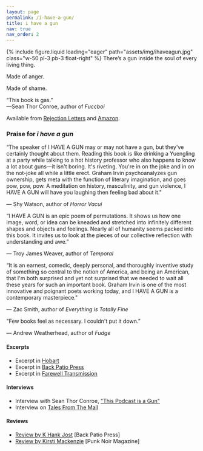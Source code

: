 ```yaml
---
layout: page
permalink: /i-have-a-gun/
title: i have a gun
nav: true
nav_order: 2
---
```


{% include figure.liquid loading="eager" path="assets/img/ihaveagun.jpg" class="w-50 pl-3 pb-3 float-right" %}
There’s a gun inside the soul of every living thing.

Made of anger.

Made of shame.

<p class="lead">“This book is gas.”<br />—Sean Thor Conroe, author of <em>Fuccboi</em></p>

Available from [Rejection Letters](https://rejectionletters.bigcartel.com/product/i-have-a-gun-by-graham-irvin) and [Amazon](https://www.amazon.com/I-Have-Gun-Graham-Irvin/dp/B0CW89GD6F/).

### Praise for _i have a gun_

“The speaker of I HAVE A GUN may or may not have a gun, but they've certainly thought about them. Reading this book is like drinking a Yuengling at a party while talking to a hot history professor who also happens to know a lot about guns—it isn't boring. It's riveting. You're in on the joke and in on the not-joke all while a little erect. Graham Irvin psychoanalyzes gun ownership, gets meta with the function of literary imagination, and goes pow, pow, pow. A meditation on history, masculinity, and gun violence, I HAVE A GUN will have you laughing then feeling bad about it."

— Shy Watson, author of _Horror Vacui_

<p class="clearfix"></p>

“I HAVE A GUN is an epic poem of permutations. It shows us how one image, word, or idea can be kneaded and stretched into infinitely different shapes and objects and feelings. Nearly all of humanity seems packed into this book. It invites us to look at the pieces of our collective reflection with understanding and awe.”

— Troy James Weaver, author of _Temporal_

“It is an earnest, comedic, deeply personal, and thoroughly inventive study of something so central to the notion of America, and being an American, that I'm both surprised and yet not surprised that we needed to wait all these years for such an important book. Graham Irvin is one of the most innovative and poignant poets working today, and I HAVE A GUN is a contemporary masterpiece."

— Zac Smith, author of _Everything is Totally Fine_

"Few books feel as necessary. I couldn't put it down.”

— Andrew Weatherhead, author of _Fudge_

#### Excerpts

- Excerpt in [Hobart](https://www.hobartpulp.com/web_features/excerpt-from-i-have-a-gun)
- Excerpt in [Back Patio Press](https://backpatio.press/2023/08/04/i-have-a-gun-excerpt-by-graham-irvin/)
- Excerpt in [Farewell Transmission](https://farewelltransmission.net/2023/04/heroin-haibun/)

#### Interviews

- Interview with Sean Thor Conroe, ["This Podcast is a Gun"](https://www.youtube.com/watch?v=Hd0PZrscNZo)
- Interview on [Tales From The Mall](https://podcasts.apple.com/us/podcast/149-graham-irvin/id1596606243?i=1000640421528)

#### Reviews

- [Review by K Hank Jost](https://backpatio.press/2024/02/14/review-of-graham-irvins-i-have-a-gun-by-hank-k-jost/) [Back Patio Press]
- [Review by Kirsti Mackenzie](https://punknoirmagazine.wordpress.com/2024/02/28/graham-irvin-i-have-a-gun-a-review-by-kirsti-mackenzie/) [Punk Noir Magazine]
